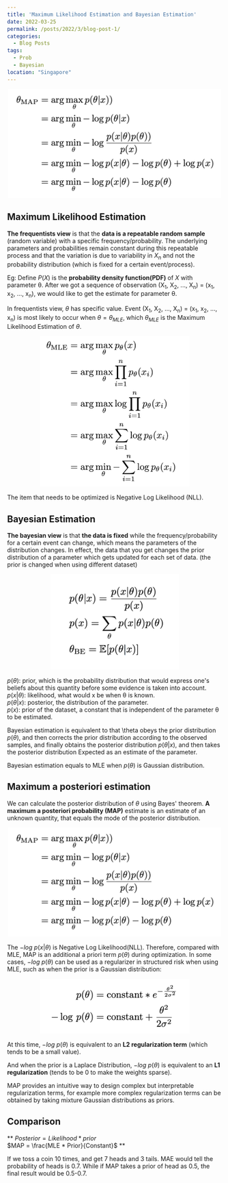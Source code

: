 ```yaml
---
title: 'Maximum Likelihood Estimation and Bayesian Estimation'
date: 2022-03-25
permalink: /posts/2022/3/blog-post-1/
categories:
  - Blog Posts
tags:
  - Prob
  - Bayesian
location: "Singapore"
---
```

<div align = 'center'>
<img src='/images/Bayesian_Formular3.png' width = "500" >
</div>

## Maximum Likelihood Estimation

**The frequentists view** is that the **data is a repeatable random sample** (random variable) with a specific frequency/probability. The underlying parameters and probabilities remain constant during this repeatable process and that the variation is due to variability in $X_{n}$ and not the probability distribution (which is fixed for a certain event/process).

Eg:
Define $P(X)$ is the **probability density function(PDF)** of $X$ with parameter θ. After we got a sequence of observation (X<sub>1</sub>, X<sub>2</sub>, ..., X<sub>n</sub>) = (x<sub>1</sub>, x<sub>2</sub>, ..., x<sub>n</sub>), we would like to get the estimate for parameter θ.

In frequentists view, $\theta$ has specific value. Event (X<sub>1</sub>, X<sub>2</sub>, ..., X<sub>n</sub>) = (x<sub>1</sub>, x<sub>2</sub>, ..., x<sub>n</sub>) is most likely to occur when $\theta = \theta_{MLE}$, which $\theta_{MLE}$ is the Maximum Likelihood Estimation of $\theta$.

<div align = 'center'>
<img src='/images/Bayeisan_Fomular.png' width = "350" >
</div>

The item that needs to be optimized is Negative Log Likelihood (NLL). 

## Bayesian Estimation


**The bayesian view** is that **the data is fixed** while the frequency/probability for a certain event can change, which means the parameters of the distribution changes. In effect, the data that you get changes the prior distribution of a parameter which gets updated for each set of data. (the prior is changed when using different dataset)


<div align = 'center'>
<img src='/images/Bayesian_Formular2.png' width = "300" >
</div>

$p(\theta)$: prior, which is the probability distribution that would express one's beliefs about this quantity before some evidence is taken into account.   
$p(x \vert\theta)$: likelihood, what would x be when θ is known.  
$p(\theta|x)$: posterior, the distribution of the parameter.  
$p(x)$: prior of the dataset, a constant that is independent of the parameter θ to be estimated.  

Bayesian estimation is equivalent to that \theta obeys the prior distribution $p(\theta)$, and then corrects the prior distribution according to the observed samples, and finally obtains the posterior distribution $p(\theta\vert x)$, and then takes the posterior distribution Expected as an estimate of the parameter.

Bayesian estimation equals to MLE when $p(\theta)$ is Gaussian distribution.


## Maximum a posteriori estimation  

We can calculate the posterior distribution of $\theta$ using Bayes' theorem.
**A maximum a posteriori probability (MAP)** estimate is an estimate of an unknown quantity, that equals the mode of the posterior distribution. 

<div align = 'center'>
<img src='/images/Bayesian_Formular3.png' width = "500" >
</div>

The $-log\ p(x \vert\theta)$ is Negative Log Likelihood(NLL). Therefore, compared with MLE, MAP is an additional a priori term $p(\theta)$ during optimization. In some cases, $-log\ p(\theta)$ can be used as a regularizer in structured risk when using MLE, such as when the prior is a Gaussian distribution:

<div align = 'center'>
<img src='/images/Bayesian_Formular4.png' width = "350" >
</div>

At this time, $-log\ p(\theta)$ is equivalent to an **L2 regularization term** (which tends to be a small value).

And when the prior is a Laplace Distribution, $-log\ p(\theta)$ is equivalent to an **L1 regularization** (tends to be 0 to make the weights sparse).

MAP provides an intuitive way to design complex but interpretable regularization terms, for example more complex regularization terms can be obtained by taking mixture Gaussian distributions as priors.

## Comparison

** $Posterior = Likelihood * prior$  
$MAP = \frac{MLE * Prior}{Constant}$ **

If we toss a coin 10 times, and get 7 heads and 3 tails. MAE would tell the probability of heads is 0.7. While if MAP takes a prior of head as 0.5, the final result would be 0.5-0.7.